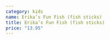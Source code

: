 ```yaml
---
category: kids
name: Erika’s Fun Fish (fish sticks)
title: Erika’s Fun Fish (fish sticks)
price: "13.95"
---
```

